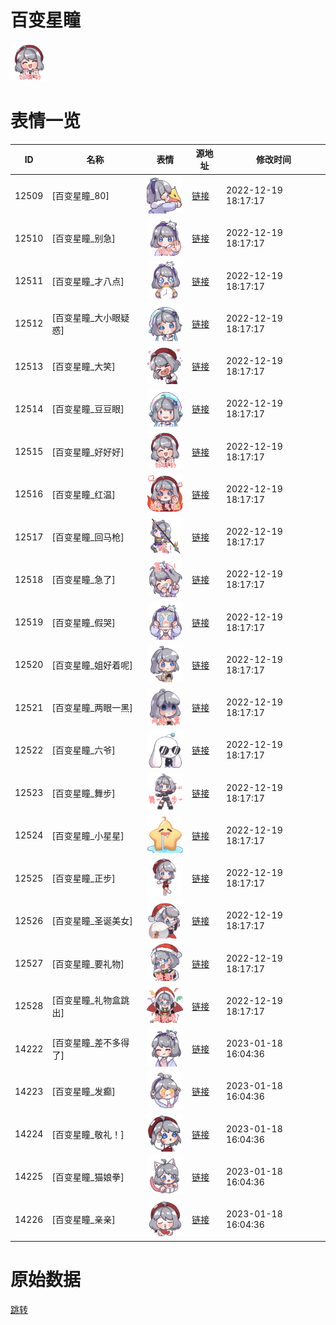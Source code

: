 # 百变星瞳

<img src="./cover.png" height="60" alt="cover" />

# 表情一览

|ID|名称|表情|源地址|修改时间|
|----|----|----|----|----|
|12509|[百变星瞳_80]|<img src="./pic/012509_%5B百变星瞳_80%5D.png" height="60" alt="80"/>|[链接](https://i0.hdslb.com/bfs/emote/83d411310a93b955d9d38734d405d9cf5b19c320.png)|2022-12-19 18:17:17|
|12510|[百变星瞳_别急]|<img src="./pic/012510_%5B百变星瞳_别急%5D.png" height="60" alt="别急"/>|[链接](https://i0.hdslb.com/bfs/emote/a831c4312f759bf104d84239305fe29b1549618e.png)|2022-12-19 18:17:17|
|12511|[百变星瞳_才八点]|<img src="./pic/012511_%5B百变星瞳_才八点%5D.png" height="60" alt="才八点"/>|[链接](https://i0.hdslb.com/bfs/emote/3250a633360f4def1e52ca4d9174926908955e5b.png)|2022-12-19 18:17:17|
|12512|[百变星瞳_大小眼疑惑]|<img src="./pic/012512_%5B百变星瞳_大小眼疑惑%5D.png" height="60" alt="大小眼疑惑"/>|[链接](https://i0.hdslb.com/bfs/emote/1a1619012e96600ccf4de5885688114c820e2bc5.png)|2022-12-19 18:17:17|
|12513|[百变星瞳_大笑]|<img src="./pic/012513_%5B百变星瞳_大笑%5D.png" height="60" alt="大笑"/>|[链接](https://i0.hdslb.com/bfs/emote/87e750836557d91b496ab9f450f80ac26e7d8fa6.png)|2022-12-19 18:17:17|
|12514|[百变星瞳_豆豆眼]|<img src="./pic/012514_%5B百变星瞳_豆豆眼%5D.png" height="60" alt="豆豆眼"/>|[链接](https://i0.hdslb.com/bfs/emote/01f4cc506b2bcc65aa989a9103316eee9142ee24.png)|2022-12-19 18:17:17|
|12515|[百变星瞳_好好好]|<img src="./pic/012515_%5B百变星瞳_好好好%5D.png" height="60" alt="好好好"/>|[链接](https://i0.hdslb.com/bfs/emote/d0fb5838718b45dd135d760c39d3bc192b13e1da.png)|2022-12-19 18:17:17|
|12516|[百变星瞳_红温]|<img src="./pic/012516_%5B百变星瞳_红温%5D.png" height="60" alt="红温"/>|[链接](https://i0.hdslb.com/bfs/emote/21ca6ce8257d6efd4503122a30a7cfffd575808e.png)|2022-12-19 18:17:17|
|12517|[百变星瞳_回马枪]|<img src="./pic/012517_%5B百变星瞳_回马枪%5D.png" height="60" alt="回马枪"/>|[链接](https://i0.hdslb.com/bfs/emote/b794ca804208302da93e13848f9346317899c84b.png)|2022-12-19 18:17:17|
|12518|[百变星瞳_急了]|<img src="./pic/012518_%5B百变星瞳_急了%5D.png" height="60" alt="急了"/>|[链接](https://i0.hdslb.com/bfs/emote/bb068aec82bc794e1995a5d525476e7e1e825f91.png)|2022-12-19 18:17:17|
|12519|[百变星瞳_假哭]|<img src="./pic/012519_%5B百变星瞳_假哭%5D.png" height="60" alt="假哭"/>|[链接](https://i0.hdslb.com/bfs/emote/33e806445c87c169d79c92eaf90d6d562e6bdffe.png)|2022-12-19 18:17:17|
|12520|[百变星瞳_姐好着呢]|<img src="./pic/012520_%5B百变星瞳_姐好着呢%5D.png" height="60" alt="姐好着呢"/>|[链接](https://i0.hdslb.com/bfs/emote/692489a79775a5846cbbe2aa44f7c14a4578ca6a.png)|2022-12-19 18:17:17|
|12521|[百变星瞳_两眼一黑]|<img src="./pic/012521_%5B百变星瞳_两眼一黑%5D.png" height="60" alt="两眼一黑"/>|[链接](https://i0.hdslb.com/bfs/emote/9f9ee65415ffb2b8fdc4bc24a1230271d22f9995.png)|2022-12-19 18:17:17|
|12522|[百变星瞳_六爷]|<img src="./pic/012522_%5B百变星瞳_六爷%5D.png" height="60" alt="六爷"/>|[链接](https://i0.hdslb.com/bfs/emote/ffd94b32dc4352fc100a02d13f8be0af71cfa76c.png)|2022-12-19 18:17:17|
|12523|[百变星瞳_舞步]|<img src="./pic/012523_%5B百变星瞳_舞步%5D.png" height="60" alt="舞步"/>|[链接](https://i0.hdslb.com/bfs/emote/4c276070f4a104fa214f8d2ea0aaafb824a80ace.png)|2022-12-19 18:17:17|
|12524|[百变星瞳_小星星]|<img src="./pic/012524_%5B百变星瞳_小星星%5D.png" height="60" alt="小星星"/>|[链接](https://i0.hdslb.com/bfs/emote/89e74d8ae0fc0bd274c145144834676b895c78cb.png)|2022-12-19 18:17:17|
|12525|[百变星瞳_正步]|<img src="./pic/012525_%5B百变星瞳_正步%5D.png" height="60" alt="正步"/>|[链接](https://i0.hdslb.com/bfs/emote/b27325f5fb9789e6e1addf066405bd386d44b8f5.png)|2022-12-19 18:17:17|
|12526|[百变星瞳_圣诞美女]|<img src="./pic/012526_%5B百变星瞳_圣诞美女%5D.png" height="60" alt="圣诞美女"/>|[链接](https://i0.hdslb.com/bfs/emote/b9812798d0d4edff773b07861d915a9ad80c0b42.png)|2022-12-19 18:17:17|
|12527|[百变星瞳_要礼物]|<img src="./pic/012527_%5B百变星瞳_要礼物%5D.png" height="60" alt="要礼物"/>|[链接](https://i0.hdslb.com/bfs/emote/278a1fd4708d3ab1a4e86a672f9249b1fb1e0d7a.png)|2022-12-19 18:17:17|
|12528|[百变星瞳_礼物盒跳出]|<img src="./pic/012528_%5B百变星瞳_礼物盒跳出%5D.png" height="60" alt="礼物盒跳出"/>|[链接](https://i0.hdslb.com/bfs/emote/edc6abbebdf3cf0dc3472c2e000d37b06f446b69.png)|2022-12-19 18:17:17|
|14222|[百变星瞳_差不多得了]|<img src="./pic/014222_%5B百变星瞳_差不多得了%5D.png" height="60" alt="差不多得了"/>|[链接](https://i0.hdslb.com/bfs/emote/4eb940a7c4f3fba587dc3be181b4af1a41f75da9.png)|2023-01-18 16:04:36|
|14223|[百变星瞳_发癫]|<img src="./pic/014223_%5B百变星瞳_发癫%5D.png" height="60" alt="发癫"/>|[链接](https://i0.hdslb.com/bfs/emote/9f34a6a4b7dd23744d382e3927d5fcdc1915c945.png)|2023-01-18 16:04:36|
|14224|[百变星瞳_敬礼！]|<img src="./pic/014224_%5B百变星瞳_敬礼！%5D.png" height="60" alt="敬礼！"/>|[链接](https://i0.hdslb.com/bfs/emote/0ded6521db805d782279e096b8f0bb6cc04f731e.png)|2023-01-18 16:04:36|
|14225|[百变星瞳_猫娘拳]|<img src="./pic/014225_%5B百变星瞳_猫娘拳%5D.png" height="60" alt="猫娘拳"/>|[链接](https://i0.hdslb.com/bfs/emote/e27f8460368afc392ad9cde7885cffa523980217.png)|2023-01-18 16:04:36|
|14226|[百变星瞳_亲亲]|<img src="./pic/014226_%5B百变星瞳_亲亲%5D.png" height="60" alt="亲亲"/>|[链接](https://i0.hdslb.com/bfs/emote/4aa81cc4fbde0b90236accb5ceade9f2ec800977.png)|2023-01-18 16:04:36|

# 原始数据

[跳转](./raw.json)

